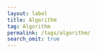```yaml
---
layout: label
title: Algorithm
tag: Algorithm
permalink: /tags/algorithm/
search_omit: true
---
```

